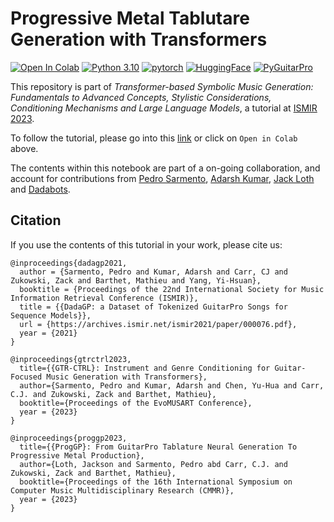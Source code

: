 # Progressive Metal Tablutare Generation with Transformers

[![Open In Colab](https://colab.research.google.com/assets/colab-badge.svg)](https://githubtocolab.com/otnemrasordep/progGP-ismir2023/blob/main/progmetaltabgenerator_ismir2023tutorial.ipynb)
[![Python 3.10](https://img.shields.io/badge/python-3.10-blue.svg)](https://www.python.org/downloads/release/python-310/)
[![pytorch](https://img.shields.io/badge/PyTorch-2.1.0-EE4C2C.svg?style=flat&logo=pytorch)](https://pytorch.org)
[![HuggingFace](https://img.shields.io/badge/🤗-Transformers-yellow)](https://pypi.org/project/transformers/4.34/)
[![PyGuitarPro](https://img.shields.io/badge/PyGuitarPro-0.6-informational?style=flat&logo=python&logoColor=white)](https://pypi.org/project/pyguitarpro/)


This repository is part of _Transformer-based Symbolic Music Generation: Fundamentals to Advanced Concepts, Stylistic Considerations, Conditioning Mechanisms and Large Language Models_, a tutorial at [ISMIR 2023](https://ismir2023.ismir.net/).
 
To follow the tutorial, please go into this [link](https://githubtocolab.com/otnemrasordep/progGP-ismir2023/blob/main/progmetaltabgenerator_ismir2023tutorial.ipynb) or click on ```Open in Colab``` above.

The contents within this notebook are part of a on-going collaboration, and account for contributions from [Pedro Sarmento](https://github.com/otnemrasordep), [Adarsh Kumar](https://github.com/AdarshKumar712), [Jack Loth](https://github.com/JackJamesLoth) and [Dadabots](https://github.com/dada-bots).


## Citation

If you use the contents of this tutorial in your work, please cite us:

```
@inproceedings{dadagp2021,
  author = {Sarmento, Pedro and Kumar, Adarsh and Carr, CJ and Zukowski, Zack and Barthet, Mathieu and Yang, Yi-Hsuan},
  booktitle = {Proceedings of the 22nd International Society for Music Information Retrieval Conference (ISMIR)},
  title = {{DadaGP: a Dataset of Tokenized GuitarPro Songs for Sequence Models}},
  url = {https://archives.ismir.net/ismir2021/paper/000076.pdf},
  year = {2021}
}

@inproceedings{gtrctrl2023,
  title={{GTR-CTRL}: Instrument and Genre Conditioning for Guitar-Focused Music Generation with Transformers},
  author={Sarmento, Pedro and Kumar, Adarsh and Chen, Yu-Hua and Carr, C.J. and Zukowski, Zack and Barthet, Mathieu},
  booktitle={Proceedings of the EvoMUSART Conference},
  year = {2023}
}

@inproceedings{proggp2023,
  title={{ProgGP}: From GuitarPro Tablature Neural Generation To Progressive Metal Production},
  author={Loth, Jackson and Sarmento, Pedro abd Carr, C.J. and Zukowski, Zack and Barthet, Mathieu},
  booktitle={Proceedings of the 16th International Symposium on Computer Music Multidisciplinary Research (CMMR)},
  year = {2023}
}

```
